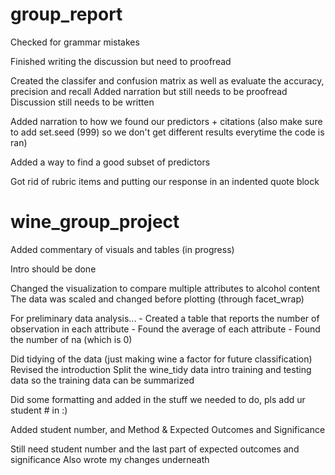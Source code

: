 # group_report
Checked for grammar mistakes

Finished writing the discussion but need to proofread

Created the classifer and confusion matrix as well as evaluate the accuracy, precision and recall
Added narration but still needs to be proofread
Discussion still needs to be written

Added narration to how we found our predictors + citations (also make sure to add set.seed (999) so we don't get different results everytime the code is ran)

Added a way to find a good subset of predictors

Got rid of rubric items and putting our response in an indented quote block

# wine_group_project
Added commentary of visuals and tables (in progress)

Intro should be done

Changed the visualization to compare multiple attributes to alcohol content
The data was scaled and changed before plotting (through facet_wrap)

For preliminary data analysis...
    - Created a table that reports the number of observation in each attribute
    - Found the average of each attribute
    - Found the number of na (which is 0)

Did tidying of the data (just making wine a factor for future classification)
Revised the introduction
Split the wine_tidy data intro training and testing data so the training data can be summarized

Did some formatting and added in the stuff we needed to do, pls add ur student # in :)

Added student number, and Method & Expected Outcomes and Significance

Still need student number and the last part of expected outcomes and significance 
Also wrote my changes underneath



